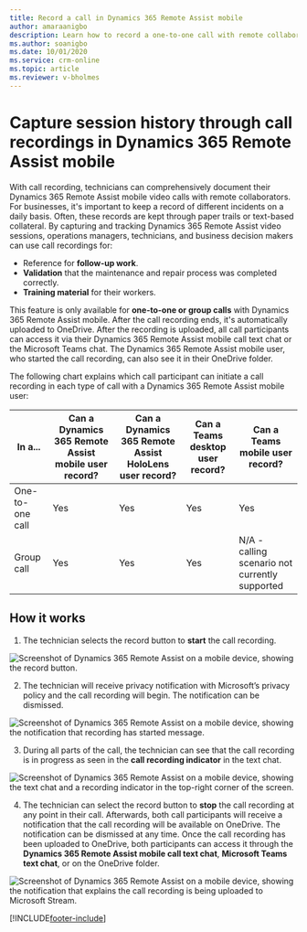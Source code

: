```yaml
---
title: Record a call in Dynamics 365 Remote Assist mobile
author: amaraanigbo
description: Learn how to record a one-to-one call with remote collaborators in the Dynamics 365 Remote Assist mobile app. 
ms.author: soanigbo
ms.date: 10/01/2020
ms.service: crm-online
ms.topic: article
ms.reviewer: v-bholmes
---
```

# Capture session history through call recordings in Dynamics 365 Remote Assist mobile

With call recording, technicians can comprehensively document their Dynamics 365 Remote Assist mobile video calls with remote collaborators. For businesses, it's important to keep a record of different incidents on a daily basis. Often, these records are kept through paper trails or text-based collateral. By capturing and tracking Dynamics 365 Remote Assist video sessions, operations managers, technicians, and business decision makers can use call recordings for:

- Reference for **follow-up work**.
- **Validation** that the maintenance and repair process was completed correctly.
- **Training material** for their workers.

This feature is only available for **one-to-one or group calls** with Dynamics 365 Remote Assist mobile. After the call recording ends, it's automatically uploaded to OneDrive. After the recording is uploaded, all call participants can access it via their Dynamics 365 Remote Assist mobile call text chat or the Microsoft Teams chat. The Dynamics 365 Remote Assist mobile user, who started the call recording, can also see it in their OneDrive folder.

The following chart explains which call participant can initiate a call recording in each type of call with a Dynamics 365 Remote Assist mobile user:

| In a...  |Can a Dynamics 365 Remote Assist mobile user record?     |Can a Dynamics 365 Remote Assist HoloLens user record?     | Can a Teams desktop user record? |  Can a Teams mobile user record?  |  
|---|---|---|---|---|
|  One-to-one call |  Yes |  Yes |  Yes | Yes |
|  Group call |  Yes | Yes | Yes | N/A - calling scenario not currently supported |  

## How it works

1. The technician selects the record button to **start** the call recording.

![Screenshot of Dynamics 365 Remote Assist on a mobile device, showing the record button.](./media/rec_1.PNG)

2. The technician will receive privacy notification with Microsoft’s privacy policy and the call recording will begin. The notification can be dismissed.

![Screenshot of Dynamics 365 Remote Assist on a mobile device, showing the notification that recording has started message.](./media/recorder_2.png)

3. During all parts of the call, the technician can see that the call recording is in progress as seen in the **call recording indicator** in the text chat.

![Screenshot of Dynamics 365 Remote Assist on a mobile device, showing the text chat and a recording indicator in the top-right corner of the screen.](./media/textchatrecorder.PNG)

4. The technician can select the record button to **stop** the call recording at any point in their call. Afterwards, both call participants will receive a notification that the call recording will be available on OneDrive. The notification can be dismissed at any time. Once the call recording has been uploaded to OneDrive, both participants can access it through the **Dynamics 365 Remote Assist mobile call text chat**, **Microsoft Teams text chat**, or on the OneDrive folder.

![Screenshot of Dynamics 365 Remote Assist on a mobile device, showing the notification that explains the call recording is being uploaded to Microsoft Stream.](./media/recorder_4.png)


[!INCLUDE[footer-include](../../includes/footer-banner.md)]
